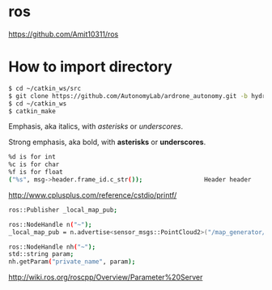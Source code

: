# ros
https://github.com/Amit10311/ros


# How to import directory
```bash
$ cd ~/catkin_ws/src
$ git clone https://github.com/AutonomyLab/ardrone_autonomy.git -b hydro-devel
$ cd ~/catkin_ws
$ catkin_make
```

Emphasis, aka italics, with *asterisks* or _underscores_.

Strong emphasis, aka bold, with **asterisks** or __underscores__.


```bash
%d is for int
%c is for char
%f is for float
("%s", msg->header.frame_id.c_str());                 Header header
```
http://www.cplusplus.com/reference/cstdio/printf/



```bash
ros::Publisher _local_map_pub;

ros::NodeHandle n("~");
_local_map_pub = n.advertise<sensor_msgs::PointCloud2>("/map_generator/local_cloud", 1);
```
```bash
ros::NodeHandle nh("~");
std::string param;
nh.getParam("private_name", param);
```

http://wiki.ros.org/roscpp/Overview/Parameter%20Server

